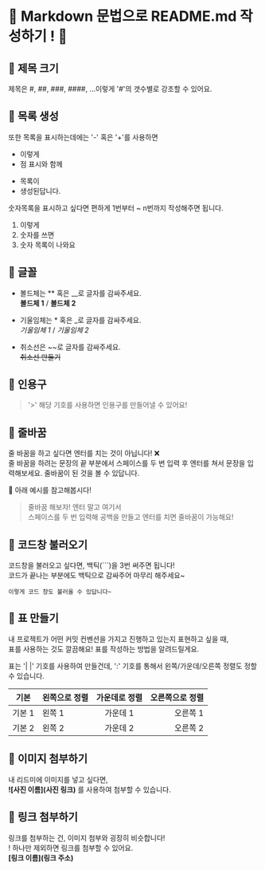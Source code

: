 # 🍊 Markdown 문법으로 README.md 작성하기 ! 🍊

## 🍑 제목 크기

제목은 #, ##, ###, ####, ...이렇게 '#'의 갯수별로 강조할 수 있어요.

## 🍑 목록 생성

또한 목록을 표시하는데에는 '-' 혹은 '+'를 사용하면

- 이렇게
- 점 표시와 함께

* 목록이
* 생성된답니다.

숫자목록을 표시하고 싶다면 편하게 1번부터 ~ n번까지 작성해주면 됩니다.

1. 이렇게
2. 숫자를 쓰면
3. 숫자 목록이 나와요

## 🍑 글꼴

- 볼드체는 ** 혹은 \_\_로 글자를 감싸주세요.  
  **볼드체 1** / __볼드체 2__

- 기울임체는 * 혹은 \_로 글자를 감싸주세요.  
  *기울임체 1* / _기울임체 2_

- 취소선은 ~~로 글자를 감싸주세요.  
  ~~취소선 만들기~~

## 🍑 인용구

> '>' 해당 기호를 사용하면 인용구를 만들어낼 수 있어요!

## 🍑 줄바꿈

줄 바꿈을 하고 싶다면 엔터를 치는 것이 아닙니다! ❌  
줄 바꿈을 하려는 문장의 끝 부분에서 스페이스를 두 번 입력 후 엔터를 쳐서 문장을 입력해보세요. 줄바꿈이 된 것을 볼 수 있답니다.

🤗 아래 예시를 참고해봅시다!

> 줄바꿈 해보자! 엔터 말고 여기서  
> 스페이스를 두 번 입력해 공백을 만들고 엔터를 치면 줄바꿈이 가능해요!

## 🍑 코드창 불러오기

코드창을 불러오고 싶다면, 백틱(```)을 3번 써주면 됩니다!  
코드가 끝나는 부분에도 백틱으로 감싸주어 마무리 해주세요~

```(코드의 종류)
이렇게 코드 창도 불러올 수 있답니다~
```

## 🍑 표 만들기

내 프로젝트가 어떤 커밋 컨벤션을 가지고 진행하고 있는지 표현하고 싶을 때,  
표를 사용하는 것도 깔끔해요! 표를 작성하는 방법을 알려드릴게요.

표는 '| |' 기호를 사용하여 만들건데, ':' 기호를 통해서 왼쪽/가운데/오른쪽 정렬도 정할 수 있습니다.

| 기본   | 왼쪽으로 정렬 | 가운데로 정렬 | 오른쪽으로 정렬 |
| ------ | :------------ | :-----------: | --------------: |
| 기본 1 | 왼쪽 1        |   가운데 1    |        오른쪽 1 |
| 기본 2 | 왼쪽 2        |   가운데 2    |        오른쪽 2 |

## 🍑 이미지 첨부하기

내 리드미에 이미지를 넣고 싶다면,  
**![사진 이름](사진 링크)** 를 사용하여 첨부할 수 있습니다.

## 🍑 링크 첨부하기

링크를 첨부하는 건, 이미지 첨부와 굉장히 비슷합니다!  
! 하나만 제외하면 링크를 첨부할 수 있어요.  
**[링크 이름](링크 주소)**
